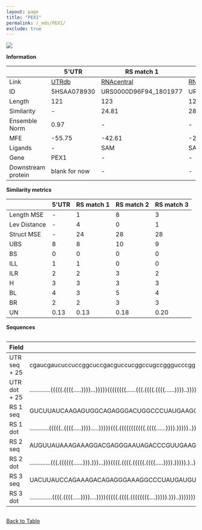 ```yaml
---
layout: page
title: "PEX1"
permalink: /_mds/PEX1/
exclude: true
---
```




![](../../alns_9.28.22/aln_5HSAA078930_0.963.png?raw=true)


**Information**

| | 5'UTR       | RS match 1   | RS match 2  | RS match 3 |
| ---- | ----------- | ----------- | ----------- | ----------- |
| Link | <a href="http://utrdb.ba.itb.cnr.it/getutr/5HSAA078930/1" target="_blank" rel="noopener noreferrer">UTRdb</a>   | <a href="https://rnacentral.org/rna/URS0000D96F94/1801977" target="_blank" rel="noopener noreferrer">RNAcentral</a>     |<a href="https://rnacentral.org/rna/URS0000C73599/1763534" target="_blank" rel="noopener noreferrer">RNAcentral</a>  | <a href="https://rnacentral.org/rna/URS0000D7C71C/1792845" target="_blank" rel="noopener noreferrer">RNAcentral</a>   |
| ID | 5HSAA078930     | URS0000D96F94_1801977     | URS0000C73599_1763534     | URS0000D7C71C_1792845     |
| Length | 121     |  123    | 121   |  120    |
| Similarity | - | 24.81 | 28.04 | 28.22 |
| Ensemble Norm | 0.97 | - | - | - |
| MFE | -55.75 | -42.61 | -20.76 | -35.45 |
| Ligands | - | SAM | SAM | SAM |
| Gene | PEX1 | - | - | - |
| Downstream protein | blank for now    |    -    | -  | - |


**Similarity metrics**

| | 5'UTR       | RS match 1   | RS match 2  | RS match 3 |
| ---- | ----------- | ----------- | ----------- | ----------- |
| Length MSE | - | 1 | 8 | 3 |
| Lev Distance | - | 4 | 0 | 1 |
| Struct MSE | - | 24 | 28 | 28 |
| UBS| 8 | 8 | 10 | 9 |
| BS | 0 | 0 | 0 | 0 |
| ILL | 1 | 1 | 0 | 0 |
| ILR | 2 | 2 | 3 | 2 |
| H | 3 | 3 | 3 | 3 |
| BL | 4 | 3 | 5 | 4 |
| BR | 2 | 2 | 3 | 3 |
| UN | 0.13 | 0.13 | 0.18 | 0.20 |

**Sequences**


<div style="overflow-x:auto;">

<table>
<colgroup>
<col width="30%" />
<col width="70%" />
</colgroup>
<thead>
<tr class="header">
<th>Field</th>
<th>Description</th>
</tr>
</thead>
<tbody>
<tr>
<td markdown="span">UTR seq + 25 </td>
<td markdown="span"> cgaucgaucuccuccggcuccgacguccucggccugccgggucccggguccuuugcggcgcuagggugggcgaacccagagcgacgcuccgggacgATGTGGGGCAGCGATCGCCTGGCGG </td>
</tr>
<tr>
<td markdown="span">UTR dot + 25  </td>
<td markdown="span"> .............(((((.((((.....))))...)))))((((((((......(((.((((.((((......))))..)))).)))))))))))..(((.((((.......)))).))).
</td>
</tr>


<tr>
<td markdown="span">RS 1 seq </td>
<td markdown="span"> GUCUUAUCAAGAGUGGCAGAGGGACUGGCCCUAUGAAGCCACAGCAACCGGUCUUGUCCAGCGUAUGUGCUGAACAGGAUGCUGGUGCUAAUUCCUGUCUCUGUUGUUGGGAAGAGAUAAGAU
</td>
</tr>


<tr>
<td markdown="span">RS 1 dot </td>
<td markdown="span"> ............(((((..((((.....)))).....)))))(((.(((((((((((.((((......)))).)))))..)))))))))...((.(((((((..........))))))).)).
</td>
</tr>


<tr>
<td markdown="span">RS 2 seq </td>
<td markdown="span"> AUGUUAUAAAGAAAGGACGAGGGAAUAGACCCGUUGAAGCCUUAGCAACCCUUGGAUUAAUGGUAUUUAUUUAUUCAUGAAGGUGCUACAUUCUACCAUAAUUUAAAUGGGAAGAUAACAA
</td>
</tr>


<tr>
<td markdown="span">RS 2 dot </td>
<td markdown="span"> .............(((.((((((......))).)))...)))((((.((((.(((((.((((.....)))).))))).)..)))))))...(((.((((.......))))..)))......
</td>
</tr>


<tr>
<td markdown="span">RS 3 seq </td>
<td markdown="span"> UACUUAUCCAGAAAGACAGAGGGAAAGGCCCUAUGAUGUCUUAGCAACCUGUACCGGCCACCUGGCUGUGUGUAAGGUGCUAAUUCCUGCUUCGUGAACCAACCCGGAGACAGAUAAGCU
</td>
</tr>


<tr>
<td markdown="span">RS 3 dot </td>
<td markdown="span"> ..............((((.((((.....))))....))))(((((.((((.((((((((....))))).)))..)))))))))...((((((((.(......).))))).))).......
</td>
</tr>

</tbody>
</table>


</div>


[Back to Table](../../display)
